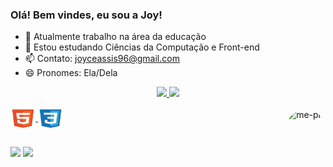 ### Olá! Bem vindes, eu sou a Joy!

- 🔭 Atualmente trabalho na área da educação
- 🌱 Estou estudando Ciências da Computação e Front-end
- 📫 Contato: joyceassis96@gmail.com
- 😄 Pronomes: Ela/Dela

<div align="center">
  <a href="https://github.com/rafaballerini">
  <img height="180em" src="https://github-readme-stats.vercel.app/api?username=JoyAssis&show_icons=true&theme=aura&include_all_commits=true&count_private=true"/>
  <img height="180em" src="https://github-readme-stats.vercel.app/api/top-langs/?username=JoyAssis&layout=compact&langs_count=7&theme=aura"/>
</div>
<div style="display: inline_block"><br>
  <img align="center" alt="Joy-HTML" height="30" width="40" src="https://raw.githubusercontent.com/devicons/devicon/master/icons/html5/html5-original.svg">
  <img align="center" alt="Joy-CSS" height="30" width="40" src="https://raw.githubusercontent.com/devicons/devicon/master/icons/css3/css3-original.svg">
  <img align="right" alt="me-pic" height="150" style="border-radius:50px;" src="https://i.pinimg.com/564x/fd/d1/8f/fdd18f3ffd8b5409e3b14d191034f147.jpg"> 
</div>
  
  ##
  
  <div>
    <a href="https://www.instagram.com/imjoyassis/" target="_blank"><img src="https://img.shields.io/badge/Instagram-E4405F?style=for-the-badge&logo=instagram&logoColor=white"></a>
    <a href="https://www.linkedin.com/in/joyce-assis-31a100179/" target="_blank"><img src="https://img.shields.io/badge/LinkedIn-0077B5?style=for-the-badge&logo=linkedin&logoColor=white"></a>
  </div>  
